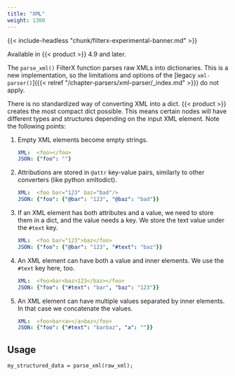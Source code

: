 ```yaml
---
title: "XML"
weight: 1300
---
```

<!-- This file is under the copyright of Axoflow, and licensed under Apache License 2.0, except for using the Axoflow and AxoSyslog trademarks. -->

{{< include-headless "chunk/filterx-experimental-banner.md" >}}

Available in {{< product >}} 4.9 and later.

The `parse_xml()` FilterX function parses raw XMLs into dictionaries. This is a new implementation, so the limitations and options of the [legacy `xml-parser()`]({{< relref "/chapter-parsers/xml-parser/_index.md" >}}) do not apply.

There is no standardized way of converting XML into a dict. {{< product >}} creates the most compact dict possible. This means certain nodes will have different types and structures depending on the input XML element. Note the following points:

1. Empty XML elements become empty strings.

    ```yaml
    XML:  <foo></foo>
    JSON: {"foo": ""}
    ```

1. Attributions are stored in `@attr` key-value pairs, similarly to other converters (like python xmltodict).

    ```yaml
    XML:  <foo bar="123" baz="bad"/>
    JSON: {"foo": {"@bar": "123", "@baz": "bad"}}
    ```

1. If an XML element has both attributes and a value, we need to store them in a dict, and the value needs a key. We store the text value under the `#text` key.

    ```yaml
    XML:  <foo bar="123">baz</foo>
    JSON: {"foo": {"@bar": "123", "#text": "baz"}}
    ```

1. An XML element can have both a value and inner elements. We use the `#text` key here, too.

    ```yaml
    XML:  <foo>bar<baz>123</baz></foo>
    JSON: {"foo": {"#text": "bar", "baz": "123"}}
    ```

1. An XML element can have multiple values separated by inner elements. In that case we concatenate the values.

    ```yaml
    XML:  <foo>bar<a></a>baz</foo>
    JSON: {"foo": {"#text": "barbaz", "a": ""}}
    ```

## Usage

```shell
my_structured_data = parse_xml(raw_xml);
```
